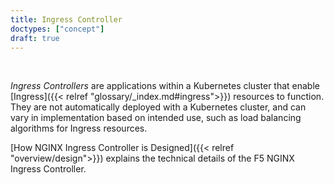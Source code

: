 ```yaml
---
title: Ingress Controller
doctypes: ["concept"]
draft: true
---
```


<br>

*Ingress Controllers* are applications within a Kubernetes cluster that enable [Ingress]({{< relref "glossary/_index.md#ingress">}}) resources to function. They are not automatically deployed with a Kubernetes cluster, and can vary in implementation based on intended use, such as load balancing algorithms for Ingress resources.

[How NGINX Ingress Controller is Designed]({{< relref "overview/design">}}) explains the technical details of the F5 NGINX Ingress Controller.
